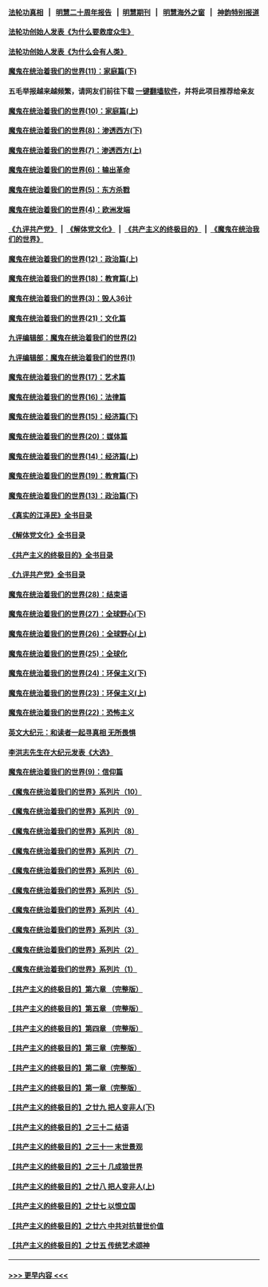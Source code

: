 #### [法轮功真相](https://github.com/gfw-breaker/truth/blob/master/README.md?t=0) &nbsp;&nbsp;|&nbsp;&nbsp; [明慧二十周年报告](https://github.com/gfw-breaker/mh-reports/blob/master/README.md?t=0) &nbsp;&nbsp;|&nbsp;&nbsp;[明慧期刊](https://github.com/gfw-breaker/mh-qikan) &nbsp;&nbsp;|&nbsp;&nbsp; [明慧海外之窗](https://github.com/gfw-breaker/mh-news/blob/master/README.md?t=0) &nbsp;&nbsp;|&nbsp;&nbsp; [神韵特别报道](https://github.com/gfw-breaker/mh-news/blob/master/shenyun.md?t=0)
#### [法轮功创始人发表《为什么要救度众生》](../pages/nsc422/n13975246.md?t=05271243) 
#### [法轮功创始人发表《为什么会有人类》](../pages/nsc422/n13912117.md?t=05271243) 
#### [魔鬼在统治着我们的世界(11)：家庭篇(下)](../pages/nsc422/n10440961.md?t=05271243) 
#### 五毛举报越来越频繁，请网友们前往下载 [一键翻墙软件](https://github.com/gfw-breaker/ssr-accounts)，并将此项目推荐给亲友
#### [魔鬼在统治着我们的世界(10)：家庭篇(上)](../pages/nsc422/n10435448.md?t=05271243) 
#### [魔鬼在统治着我们的世界(8)：渗透西方(下)](../pages/nsc422/n10429603.md?t=05271243) 
#### [魔鬼在统治着我们的世界(7)：渗透西方(上)](../pages/nsc422/n10426013.md?t=05271243) 
#### [魔鬼在统治着我们的世界(6)：输出革命](../pages/nsc422/n10421536.md?t=05271243) 
#### [魔鬼在统治着我们的世界(5)：东方杀戮](../pages/nsc422/n10417707.md?t=05271243) 
#### [魔鬼在统治着我们的世界(4)：欧洲发端](../pages/nsc422/n10414890.md?t=05271243) 
#### [《九评共产党》](https://github.com/begood0513/9ping.md/blob/master/README.md) &nbsp;|&nbsp; [《解体党文化》](../../../../jtdwh.md/blob/master/README.md)  &nbsp;|&nbsp; [《共产主义的终极目的》](../../../../gczydzjmd.md/blob/master/README.md) &nbsp;|&nbsp; [《魔鬼在统治我们的世界》](../../../../mgztzwmdsj.md/blob/master/README.md) 
#### [魔鬼在统治着我们的世界(12)：政治篇(上)](../pages/nsc422/n10444576.md?t=05271243) 
#### [魔鬼在统治着我们的世界(18)：教育篇(上)](../pages/nsc422/n10526970.md?t=05271243) 
#### [魔鬼在统治着我们的世界(3)：毁人36计](../pages/nsc422/n10411583.md?t=05271243) 
#### [魔鬼在统治着我们的世界(21)：文化篇](../pages/nsc422/n10597706.md?t=05271243) 
#### [九评编辑部：魔鬼在统治着我们的世界(2)](../pages/nsc422/n10410036.md?t=05271243) 
#### [九评编辑部：魔鬼在统治着我们的世界(1)](../pages/nsc422/n10406825.md?t=05271243) 
#### [魔鬼在统治着我们的世界(17)：艺术篇](../pages/nsc422/n10499093.md?t=05271243) 
#### [魔鬼在统治着我们的世界(16)：法律篇](../pages/nsc422/n10485969.md?t=05271243) 
#### [魔鬼在统治着我们的世界(15)：经济篇(下)](../pages/nsc422/n10469975.md?t=05271243) 
#### [魔鬼在统治着我们的世界(20)：媒体篇](../pages/nsc422/n10586579.md?t=05271243) 
#### [魔鬼在统治着我们的世界(14)：经济篇(上)](../pages/nsc422/n10457370.md?t=05271243) 
#### [魔鬼在统治着我们的世界(19)：教育篇(下)](../pages/nsc422/n10564808.md?t=05271243) 
#### [魔鬼在统治着我们的世界(13)：政治篇(下)](../pages/nsc422/n10448270.md?t=05271243) 
#### [《真实的江泽民》全书目录](../pages/nsc422/n13721399.md?t=05271243) 
#### [《解体党文化》全书目录](../pages/nsc422/n13721157.md?t=05271243) 
#### [《共产主义的终极目的》全书目录](../pages/nsc422/n13721048.md?t=05271243) 
#### [《九评共产党》全书目录](../pages/nsc422/n13708085.md?t=05271243) 
#### [魔鬼在统治着我们的世界(28)：结束语](../pages/nsc422/n10936246.md?t=05271243) 
#### [魔鬼在统治着我们的世界(27)：全球野心(下)](../pages/nsc422/n10928319.md?t=05271243) 
#### [魔鬼在统治着我们的世界(26)：全球野心(上)](../pages/nsc422/n10900318.md?t=05271243) 
#### [魔鬼在统治着我们的世界(25)：全球化](../pages/nsc422/n10788205.md?t=05271243) 
#### [魔鬼在统治着我们的世界(24)：环保主义(下)](../pages/nsc422/n10695307.md?t=05271243) 
#### [魔鬼在统治着我们的世界(23)：环保主义(上)](../pages/nsc422/n10688613.md?t=05271243) 
#### [魔鬼在统治着我们的世界(22)：恐怖主义](../pages/nsc422/n10614727.md?t=05271243) 
#### [英文大纪元：和读者一起寻真相 无所畏惧](../pages/nsc422/n12542027.md?t=05271243) 
#### [李洪志先生在大纪元发表《大选》](../pages/nsc422/n12534746.md?t=05271243) 
#### [魔鬼在统治着我们的世界(9)：信仰篇](../pages/nsc422/n10432159.md?t=05271243) 
#### [《魔鬼在统治着我们的世界》系列片（10）](../pages/nsc422/n12292670.md?t=05271243) 
#### [《魔鬼在统治着我们的世界》系列片（9）](../pages/nsc422/n12290859.md?t=05271243) 
#### [《魔鬼在统治着我们的世界》系列片（8）](../pages/nsc422/n12287445.md?t=05271243) 
#### [《魔鬼在统治着我们的世界》系列片（7）](../pages/nsc422/n12283425.md?t=05271243) 
#### [《魔鬼在统治着我们的世界》系列片（6）](../pages/nsc422/n12282314.md?t=05271243) 
#### [《魔鬼在统治着我们的世界》系列片（5）](../pages/nsc422/n12281419.md?t=05271243) 
#### [《魔鬼在统治着我们的世界》系列片（4）](../pages/nsc422/n12274024.md?t=05271243) 
#### [《魔鬼在统治着我们的世界》系列片（3）](../pages/nsc422/n12271322.md?t=05271243) 
#### [《魔鬼在统治着我们的世界》系列片（2）](../pages/nsc422/n12269049.md?t=05271243) 
#### [《魔鬼在统治着我们的世界》系列片（1）](../pages/nsc422/n12267575.md?t=05271243) 
#### [【共产主义的终极目的】第六章 （完整版）](../pages/nsc422/n11428913.md?t=05271243) 
#### [【共产主义的终极目的】第五章 （完整版）](../pages/nsc422/n11428912.md?t=05271243) 
#### [【共产主义的终极目的】第四章 （完整版）](../pages/nsc422/n11428907.md?t=05271243) 
#### [【共产主义的终极目的】第三章（完整版）](../pages/nsc422/n11428848.md?t=05271243) 
#### [【共产主义的终极目的】第二章（完整版）](../pages/nsc422/n11428831.md?t=05271243) 
#### [【共产主义的终极目的】第一章（完整版）](../pages/nsc422/n11417651.md?t=05271243) 
#### [【共产主义的终极目的】之廿九 把人变非人(下)](../pages/nsc422/n11344140.md?t=05271243) 
#### [【共产主义的终极目的】之三十二 结语](../pages/nsc422/n11360535.md?t=05271243) 
#### [【共产主义的终极目的】之三十一 末世景观](../pages/nsc422/n11351129.md?t=05271243) 
#### [【共产主义的终极目的】之三十 几成狼世界](../pages/nsc422/n11348280.md?t=05271243) 
#### [【共产主义的终极目的】之廿八 把人变非人(上)](../pages/nsc422/n11340492.md?t=05271243) 
#### [【共产主义的终极目的】之廿七 以恨立国](../pages/nsc422/n11336944.md?t=05271243) 
#### [【共产主义的终极目的】之廿六 中共对抗普世价值](../pages/nsc422/n11324785.md?t=05271243) 
#### [【共产主义的终极目的】之廿五 传统艺术颂神](../pages/nsc422/n11296396.md?t=05271243) 

----
#### [ >>> 更早内容 <<< ](../indexes/nsc422-earlier.md)
